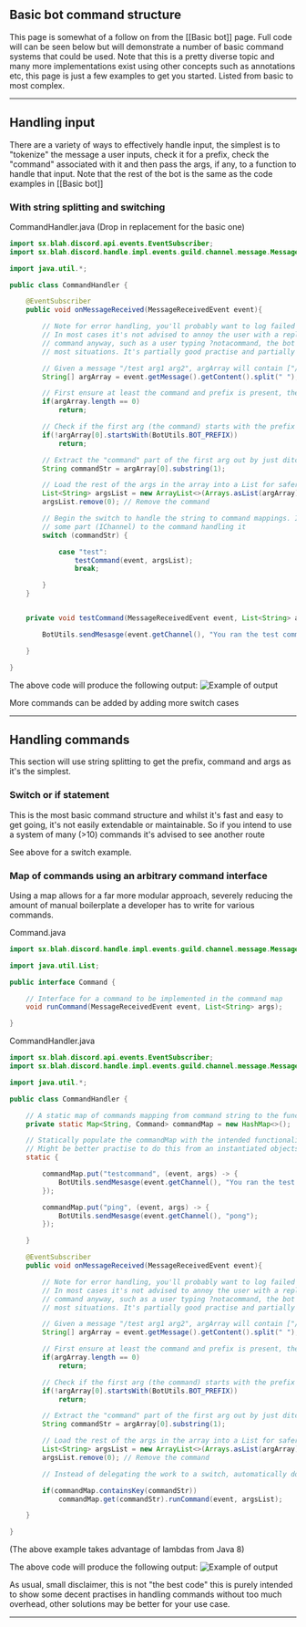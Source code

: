 ## Basic bot command structure

This page is somewhat of a follow on from the [[Basic bot]] page. Full code will can be seen below but will demonstrate a number of basic command systems that could be used. Note that this is a pretty diverse topic and many more implementations exist using other concepts such as annotations etc, this page is just a few examples to get you started. Listed from basic to most complex.

---

## Handling input

There are a variety of ways to effectively handle input, the simplest is to "tokenize" the message a user inputs, check it for a prefix, check the "command" associated with it and then pass the args, if any, to a function to handle that input. Note that the rest of the bot is the same as the code examples in [[Basic bot]]

### With string splitting and switching

CommandHandler.java (Drop in replacement for the basic one)
```java
import sx.blah.discord.api.events.EventSubscriber;
import sx.blah.discord.handle.impl.events.guild.channel.message.MessageReceivedEvent;

import java.util.*;

public class CommandHandler {

    @EventSubscriber
    public void onMessageReceived(MessageReceivedEvent event){

        // Note for error handling, you'll probably want to log failed commands with a logger or sout
        // In most cases it's not advised to annoy the user with a reply incase they didn't intend to trigger a
        // command anyway, such as a user typing ?notacommand, the bot should not say "notacommand" doesn't exist in
        // most situations. It's partially good practise and partially developer preference

        // Given a message "/test arg1 arg2", argArray will contain ["/test", "arg1", "arg"]
        String[] argArray = event.getMessage().getContent().split(" ");

        // First ensure at least the command and prefix is present, the arg length can be handled by your command func
        if(argArray.length == 0)
            return;

        // Check if the first arg (the command) starts with the prefix defined in the utils class
        if(!argArray[0].startsWith(BotUtils.BOT_PREFIX))
            return;

        // Extract the "command" part of the first arg out by just ditching the first character
        String commandStr = argArray[0].substring(1);

        // Load the rest of the args in the array into a List for safer access
        List<String> argsList = new ArrayList<>(Arrays.asList(argArray));
        argsList.remove(0); // Remove the command

        // Begin the switch to handle the string to command mappings. It's likely wise to pass the whole event or
        // some part (IChannel) to the command handling it
        switch (commandStr) {

            case "test":
                testCommand(event, argsList);
                break;

        }
    }


    private void testCommand(MessageReceivedEvent event, List<String> args){

        BotUtils.sendMesasge(event.getChannel(), "You ran the test command with args: " + args);

    }

}
```

The above code will produce the following output:
![Example of output](http://i.imgur.com/SIjDDEm.png)

More commands can be added by adding more switch cases

---

## Handling commands

This section will use string splitting to get the prefix, command and args as it's the simplest.

### Switch or if statement

This is the most basic command structure and whilst it's fast and easy to get going, it's not easily extendable or maintainable. So if you intend to use a system of many (>10) commands it's advised to see another route

See above for a switch example.


### Map of commands using an arbitrary command interface

Using a map allows for a far more modular approach, severely reducing the amount of manual boilerplate a developer has to write for various commands.

Command.java
```java
import sx.blah.discord.handle.impl.events.guild.channel.message.MessageReceivedEvent;

import java.util.List;

public interface Command {

    // Interface for a command to be implemented in the command map
    void runCommand(MessageReceivedEvent event, List<String> args);

}
```

CommandHandler.java
```java
import sx.blah.discord.api.events.EventSubscriber;
import sx.blah.discord.handle.impl.events.guild.channel.message.MessageReceivedEvent;

import java.util.*;

public class CommandHandler {

    // A static map of commands mapping from command string to the functional impl
    private static Map<String, Command> commandMap = new HashMap<>();

    // Statically populate the commandMap with the intended functionality
    // Might be better practise to do this from an instantiated objects constructor
    static {

        commandMap.put("testcommand", (event, args) -> {
            BotUtils.sendMesasge(event.getChannel(), "You ran the test command with args: " + args);
        });

        commandMap.put("ping", (event, args) -> {
            BotUtils.sendMesasge(event.getChannel(), "pong");
        });

    }

    @EventSubscriber
    public void onMessageReceived(MessageReceivedEvent event){

        // Note for error handling, you'll probably want to log failed commands with a logger or sout
        // In most cases it's not advised to annoy the user with a reply incase they didn't intend to trigger a
        // command anyway, such as a user typing ?notacommand, the bot should not say "notacommand" doesn't exist in
        // most situations. It's partially good practise and partially developer preference

        // Given a message "/test arg1 arg2", argArray will contain ["/test", "arg1", "arg"]
        String[] argArray = event.getMessage().getContent().split(" ");

        // First ensure at least the command and prefix is present, the arg length can be handled by your command func
        if(argArray.length == 0)
            return;

        // Check if the first arg (the command) starts with the prefix defined in the utils class
        if(!argArray[0].startsWith(BotUtils.BOT_PREFIX))
            return;

        // Extract the "command" part of the first arg out by just ditching the first character
        String commandStr = argArray[0].substring(1);

        // Load the rest of the args in the array into a List for safer access
        List<String> argsList = new ArrayList<>(Arrays.asList(argArray));
        argsList.remove(0); // Remove the command

        // Instead of delegating the work to a switch, automatically do it via calling the mapping if it exists

        if(commandMap.containsKey(commandStr))
            commandMap.get(commandStr).runCommand(event, argsList);

    }

}
```
(The above example takes advantage of lambdas from Java 8)

The above code will produce the following output:
![Example of output](http://i.imgur.com/vNIh4rj.png)

As usual, small disclaimer, this is not "the best code" this is purely intended to show some decent practises in handling commands without too much overhead, other solutions may be better for your use case.

---

